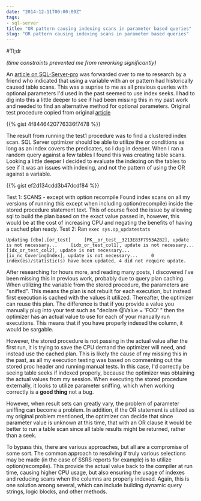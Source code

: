 ```yaml
---
date: "2014-12-11T00:00:00Z"
tags:
- sql-server
title: "OR pattern causing indexing scans in parameter based queries"
slug: "OR pattern causing indexing scans in parameter based queries"
---
```


#Tl;dr

_(time constraints prevented me from reworking significantly)_

An [article on SQL-Server-pro](http://www.sql-server-pro.com/or-condition-performance.html) was forwarded over to me to research by a friend who indicated that using a variable with an or pattern had historically caused table scans. This was a suprise to me as all previous queries with optional parameters I'd used in the past seemed to use index seeks. I had to dig into this a little deeper to see if had been missing this in my past work and needed to find an alternative method for optional parameters. Original test procedure copied from original [article](http://www.sql-server-pro.com/or-condition-performance.html)

{{% gist 4f8446420776336f7478 %}}


The result from running the test1 procedure was to find a clustered index scan. SQL Server optimizer should be able to utilize the or conditions as long as an index covers the predicates, so I dug in deeper. When I ran a random query against a few tables I found this was creating table scans. Looking a little deeper I decided to evaluate the indexing on the tables to see if it was an issues with indexing, and not the pattern of using the OR against a variable.

{{% gist ef2d134cdd3b47dcdf84 %}}


Test 1: SCANS - except with option recompile Found index scans on all my versions of running this except when including option(recompile) inside the stored procedure statement text. This of course fixed the issue by allowing sql to build the plan based on the exact value passed in, however, this would be at the cost of increasing CPU and negating the benefits of having a cached plan ready.
Test 2: Ran `exec sys.sp_updatestats`

```text
Updating [dbo].[or_test]     [PK__or_test__3213E83F7953A2B2], update is not necessary...     [idx_or_test_col1], update is not necessary...     [idx_or_test_col2], update is not necessary...     [ix_nc_CoveringIndex], update is not necessary...     0 index(es)/statistic(s) have been updated, 4 did not require update.
```

After researching for hours more, and reading many posts, I discovered I've been missing this in previous work, probably due to query plan caching. When utilizing the variable from the stored procedure, the parameters are "sniffed". This means the plan is not rebuilt for each execution, but instead first execution is cached with the values it utilized. Thereafter, the optimizer can reuse this plan. The difference is that if you provide a value you manually plug into your test such as "declare @Value = 'FOO' " then the optimizer has an actual value to use for each of your manually run executions. This means that if you have properly indexed the column, it would be sargable.

However, the stored procedure is not passing in the actual value after the first run, it is trying to save the CPU demand the optimizer will need, and instead use the cached plan. This is likely the cause of my missing this in the past, as all my execution testing was based on commenting out the stored proc header and running manual tests. In this case, I'd correctly be seeing table seeks if indexed properly, because the optimizer was obtaining the actual values from my session. When executing the stored procedure externally, it looks to utilize parameter sniffing, which when working correctly is a **good thing** not a bug.

However, when result sets can greatly vary, the problem of parameter sniffing can become a problem. In addition, if the OR statement is utilized as my original problem mentioned, the optimizer can decide that since parameter value is unknown at this time, that with an OR clause it would be better to run a table scan since all table results might be returned, rather than a seek.

To bypass this, there are various approaches, but all are a compromise of some sort. The common approach to resolving if truly various selections may be made (in the case of SSRS reports for example) is to utilize option(recompile). This provide the actual value back to the compiler at run time, causing higher CPU usage, but also ensuring the usage of indexes and reducing scans when the columns are properly indexed. Again, this is one solution among several, which can include building dynamic query strings, logic blocks, and other methods.
